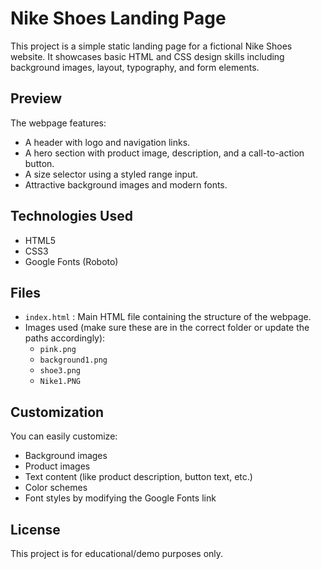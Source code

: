 # Nike Shoes Landing Page

This project is a simple static landing page for a fictional Nike Shoes website. It showcases basic HTML and CSS design skills including background images, layout, typography, and form elements.

## Preview

The webpage features:
- A header with logo and navigation links.
- A hero section with product image, description, and a call-to-action button.
- A size selector using a styled range input.
- Attractive background images and modern fonts.

## Technologies Used
- HTML5
- CSS3
- Google Fonts (Roboto)

## Files
- `index.html` : Main HTML file containing the structure of the webpage.
- Images used (make sure these are in the correct folder or update the paths accordingly):
  - `pink.png`
  - `background1.png`
  - `shoe3.png`
  - `Nike1.PNG`

## Customization
You can easily customize:
- Background images
- Product images
- Text content (like product description, button text, etc.)
- Color schemes
- Font styles by modifying the Google Fonts link

## License
This project is for educational/demo purposes only.

